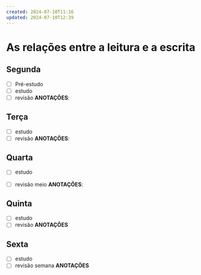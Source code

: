```yaml
---
created: 2024-07-10T11:16
updated: 2024-07-10T12:39
---
```

# As relações entre a leitura e a escrita
## Segunda
- [ ] Pré-estudo
- [ ] estudo
- [ ] revisão
**ANOTAÇÕES**:

## Terça
- [ ] estudo
- [ ] revisão
**ANOTAÇÕES**:

## Quarta
- [ ] estudo
- [ ] revisão meio
**ANOTAÇÕES**:


## Quinta
- [ ] estudo
- [ ] revisão
**ANOTAÇÕES**

## Sexta
- [ ] estudo
- [ ] revisão semana
**ANOTAÇÕES**